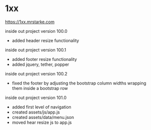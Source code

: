 # 1xx

https://1xx.mrstarke.com

inside out project version 100.0
  - added header resize functionality
  
  inside out project version 100.1
  - added footer resize functionality
  - added jquery, tether, popper
  
  inside out project version 100.2
  - fixed the footer by adjusting the bootstrap column widths wrapping them inside a bootstrap row
  
   inside out project version 101.0
  - added first level of navigation 
  - created assets/js/app.js
  - created assets/data/menu.json
  - moved hear resize js to app.js